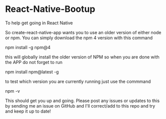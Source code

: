 # React-Native-Bootup
To help get going in React Native

So create-react-native-app wants you to use an older version of either node or npm.  You can simply download the npm 4 version  with this command

npm install -g npm@4


this will globally install the older version of NPM so when you are done with the APP do not forget to run 

npm install npm@latest -g

to test which version you are currently running just use the commmand

npm -v 

This should get you up and going.  Please post any issues or updates to this by sending me an issue on GitHub and I'll correct/add to this repo and try and keep it up to date! 
